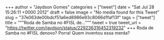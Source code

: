 
+++
author = "Jaydson Gomes"
categories = ["tweet"]
date = "Sat Jul 28 15:26:11 +0000 2012"
draft = false
image = "No media found for this Tweet"
slug = "37e063de00bdcf51a6ed8986e93c8066d1faf13f"
tags = ["tweet"]
title = """Roda de Samba no #FISL de..."""
tweet = true
tweet_url = "https://twitter.com/jaydson/status/229236316452319232"
+++
Roda de Samba no #FISL denovo? Porra! Quem inventou essa merda?
